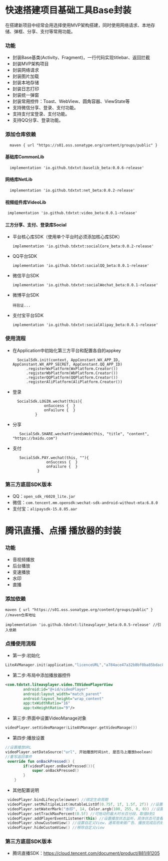 # 快速搭建项目基础工具Base封装

在搭建新项目中经常会用选择使用MVP架构搭建，同时使用网络请求、本地存储、弹框、分享、支付等常用功能。

### 功能
* 封装Base基类(Activity、Fragment)，一行代码实现titlebar、返回拦截
* 封装MVP架构项目
* 封装网络请求
* 封装图片加载
* 封装本地存储
* 封装日志打印
* 封装统一弹窗
* 封装常用控件：Toast、WebView、圆角容器、ViewState等
* 支持微信分享、登录、支付功能。
* 支持支付宝登录、支付功能。
* 支持QQ分享、登录功能。


### 添加仓库依赖
      maven { url "https://s01.oss.sonatype.org/content/groups/public" }

#### 基础库CommonLib

      implementation 'io.github.tdxtxt:baselib_beta:0.0.6-release'

#### 网络库NetLib

      implementation 'io.github.tdxtxt:net_beta:0.0.2-release'

#### 视频组件库VideoLib

     implementation 'io.github.tdxtxt:video_beta:0.0.1-release'

#### 三方分享、支付、登录库Social
* 平台核心库SDK（使用单个平台时必须添加核心库SDK）

      implementation 'io.github.tdxtxt:socialCore_beta:0.0.2-release'

* QQ平台SDK

      implementation 'io.github.tdxtxt:socialQQ_beta:0.0.1-release'

* 微信平台SDK

      implementation 'io.github.tdxtxt:socialWechat_beta:0.0.1-release'

* 微博平台SDK

      待验证...

* 支付宝平台SDK

      implementation 'io.github.tdxtxt:socialAlipay_beta:0.0.1-release'


### 使用流程
* 在Application中初始化第三方平台和配置各自的appkey

        SocialSdk.init(context, AppConstant.WX_APP_ID, AppConstant.WX_APP_SECRET, AppConstant.QQ_APP_ID)
            .registerWxPlatform(WxPlatform.Creator())
            .registerWbPlatform(WbPlatform.Creator())
            .registerQQPlatform(QQPlatform.Creator())
            .registerAliPlatform(AliPlatform.Creator())

* 登录

        SocialSdk.LOGIN.wechat(this){
                    onSuccess {  }
                    onFailure {  }
                }

* 分享

         SocialSdk.SHARE.wechatFriendsWeb(this, "title", "content", "https://baidu.com")


* 支付

         SocialSdk.PAY.wechat(this, ""){
                     onSuccess {  }
                     onFailure {  }
                 }


### 第三方底层SDK版本
* QQ：`open_sdk_r6020_lite.jar`
* 微信：`com.tencent.mm.opensdk:wechat-sdk-android-without-mta:6.8.0`
* 支付宝：`alipaysdk-15.8.05.aar`




# 腾讯直播、点播 播放器的封装

### 功能
* 音视频播放
* 后台播放
* 变速播放
* 水印
* 直播

### 添加依赖
```
maven { url "https://s01.oss.sonatype.org/content/groups/public" } //maven仓库地址

implementation 'io.github.tdxtxt:liteavplayer_beta:0.0.5-release' //引入依赖
```

### 点播使用流程
* 第一步:初始化

```kotlin
LiteAVManager.init(application,"licenceURL","a784ace47a32b8bf0ba85bdac884e767", "防盗链接域名，可不传")
```

* 第二步:布局中添加播放器控件
```xml
<com.tdxtxt.liteavplayer.video.TXVideoPlayerView
        android:id="@+id/videoPlayer"
        android:layout_width="match_parent"
        android:layout_height="wrap_content"
        app:txWidthRatio="16"
        app:txHeightRatio="9"/>
```
* 第三步:界面中设置VideoManage对象
```kotlin
videoPlayer.setVideoManager(LiteAVManager.getVideoManage())
```
* 第四步:播放设置
```kotlin
//设置播放URL
videoPlayer.setDataSource("url", 开始播放时间int, 是否马上播放boolean)
//重写返回事件
 override fun onBackPressed() {
        if(videoPlayer.onBackPressed()){
            super.onBackPressed()
        }
	}
```
* 其他配置说明
```kotlin
 videoPlayer.bindLifecycle(owner) //绑定生命周期
 videoPlayer.setMultipleList(mutableListOf(0.75f, 1f, 1.5f, 2f)) //设置倍速
 videoPlayer.setWaterMark("水印", 14, Color.argb(100, 255, 0, 0)) //设置水印
 videoPlayer.setTrackMaxPercent(0.5f) //可拖动的最大时长百分段，取值0到1
 videoPlayer.addPlayerEventListener(this) //设置播放状态监听，具体状态可查看源码
 videoPlayer.showCustomView() //设置自定义View，通常用来做广告、播放完成后的封面等，注意：这里只会设置一个，再次设置的时候会覆盖前面设置的额
 videoPlayer.hideCustomView() //移除自定义view
```

### 第三方底层SDK版本
* 腾讯直播SDK：https://cloud.tencent.com/document/product/881/81205

```